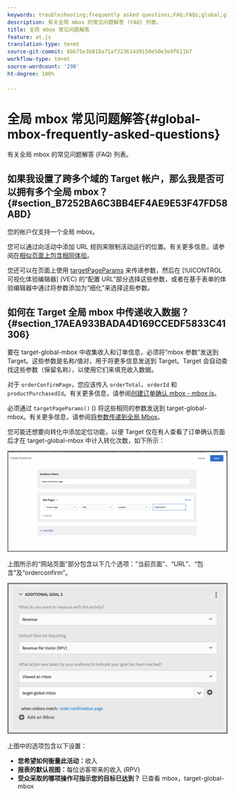```yaml
---
keywords: troubleshooting;frequently asked questions;FAQ;FAQs;global;global mbox
description: 有关全局 mbox 的常见问题解答 (FAQ) 列表。
title: 全局 mbox 常见问题解答
feature: at.js
translation-type: tm+mt
source-git-commit: 6bb75e3b818a71af323614d9150e50e3e9f611b7
workflow-type: tm+mt
source-wordcount: '298'
ht-degree: 100%

---
```



# 全局 mbox 常见问题解答{#global-mbox-frequently-asked-questions}

有关全局 mbox 的常见问题解答 (FAQ) 列表。

## 如果我设置了跨多个域的 Target 帐户，那么我是否可以拥有多个全局 mbox？{#section_B7252BA6C3BB4EF4AE9E53F47FD58ABD}

您的帐户仅支持一个全局 mbox。

您可以通过向活动中添加 URL 规则来限制活动运行的位置。有关更多信息，请参阅[在相似页面上包含相同体验](/help/c-experiences/c-visual-experience-composer/temtest.md#task_2539D51A18044F82B0D9895636546781)。

您还可以在页面上使用 [targetPageParams](/help/c-implementing-target/c-implementing-target-for-client-side-web/targetpageparams.md) 来传递参数，然后在 [!UICONTROL 可视化体验编辑器] (VEC) 的“配置 URL”部分选择这些参数，或者在基于表单的体验编辑器中通过将参数添加为“细化”来选择这些参数。

## 如何在 Target 全局 mbox 中传递收入数据？{#section_17AEA933BADA4D169CCEDF5833C41306}

要在 target-global-mbox 中收集收入和订单信息，必须将“mbox 参数”发送到 Target。这些参数是名称/值对，用于将更多信息发送到 Target。Target 会自动查找这些参数（保留名称），以使用它们来填充收入数据。

对于 `orderConfirmPage`，您应该传入 `orderTotal`、`orderId` 和 `productPurchasedId`。有关更多信息，请参阅[创建订单确认 mbox - mbox.js](/help/c-implementing-target/c-implementing-target-for-client-side-web/t-mbox-download/orderconfirm-create.md#task_0036D5F6C062442788BB55E872816D82)。

必须通过 `targetPageParams()` () 将这些相同的参数发送到 target-global-mbox。有关更多信息，请参阅[将参数传递到全局 Mbox](/help/c-implementing-target/c-implementing-target-for-client-side-web/t-mbox-download/c-understanding-global-mbox/pass-parameters-to-global-mbox.md#concept_33362A04146C4E3C8E7089B65F38B5E5)。

您可能还想要向转化中添加定位功能，以便 Target 仅在有人查看了订单确认页面后才在 target-global-mbox 中计入转化次数，如下所示：

![](assets/revenue1.png)

上图所示的“网站页面”部分包含以下几个选项：“当前页面”、“URL”、“包含”及“orderconfirm”。

![](assets/revenue2.png)

上图中的选项包含以下设置：

* **您希望如何衡量此活动：**&#x200B;收入
* **报表的默认视图：**&#x200B;每位访客带来的收入 (RPV)
* **受众采取的哪项操作可指示您的目标已达到？** 已查看 mbox，target-global-mbox